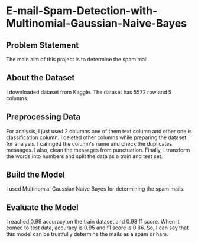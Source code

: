 # E-mail-Spam-Detection-with-Multinomial-Gaussian-Naive-Bayes
## Problem Statement 

The main aim of this project is to determine the spam mail.  

## About the Dataset 

I downloaded dataset from Kaggle. The dataset has 5572 row and 5 columns.  

## Preprocessing Data 

For analysis, I just used 2 columns one of them text column and other one is classification column. I deleted other columns while preparing the dataset for analysis. I cahnged the column's name and check the duplicates mesaages. I also, clean the messages from punctuation. Finally, I transform the words into numbers and split the data as a train and test set.  

## Build the Model 

I used Multinomial Gaussian Naive Bayes for determining the spam mails.  

## Evaluate the Model 

I reached 0.99 accuracy on the train dataset and 0.98 f1 score. When it comee to test data, accuracy is 0.95 and f1 score is 0.86. So, I can say that this model can be trustfully determine the mails as a spam or ham.
